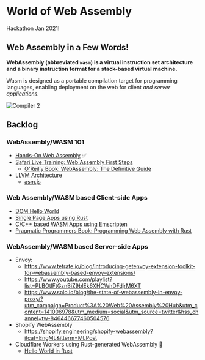 # World of Web Assembly

Hackathon Jan 2021!

## Web Assembly in a Few Words!

**WebAssembly (abbreviated `wasm`) is a virtual instruction set architecture and a binary instruction format for a stack-based virtual machine.**

Wasm is designed as a portable compilation target for programming languages, enabling deployment on the web for client _and server applications._

![Compiler 2](https://us-east-1-anand-files.s3.amazonaws.com/compiler-visual-2.png)

## Backlog

### WebAssembly/WASM 101

- [Hands-On Web Assembly](https://evilmartians.com/chronicles/hands-on-webassembly-try-the-basics) ✅
- [Safari Live Training: Web Assembly First Steps](https://learning.oreilly.com/live-training/courses/webassembly-first-steps/0636920430827/)
  - [O'Reilly Book: WebAssembly: The Definitive Guide](https://learning.oreilly.com/library/view/webassembly-the-definitive/9781492089834/ch01.html#wasm_tdg:introduction)
- [LLVM Architecture](http://www.aosabook.org/en/llvm.html)
  - [asm.js](http://asmjs.org/)

### Web Assembly/WASM based Client-side Apps

- [DOM Hello World](https://rustwasm.github.io/docs/wasm-bindgen/examples/dom.html#cargotoml)
- [Single Page Apps using Rust](http://www.sheshbabu.com/posts/rust-wasm-yew-single-page-application/)
- [C/C++ based WASM Apps using Emscripten](https://emscripten.org/docs/getting_started/Tutorial.html)
- [Pragmatic Programmers Book: Programming Web Assembly with Rust](https://pragprog.com/titles/khrust/programming-webassembly-with-rust/)

### WebAssembly/WASM based Server-side Apps

- Envoy:
  - https://www.tetrate.io/blog/introducing-getenvoy-extension-toolkit-for-webassembly-based-envoy-extensions/
  - https://www.youtube.com/playlist?list=PLBOtlFtGznBiZ9blEk6XHCWnDFdjrM6XT
  - https://www.solo.io/blog/the-state-of-webassembly-in-envoy-proxy/?utm_campaign=Product%3A%20Web%20Assembly%20Hub&utm_content=141006978&utm_medium=social&utm_source=twitter&hss_channel=tw-846446677460504576
- Shopify WebAssembly
  - https://shopify.engineering/shopify-webassembly?itcat=EngML&itterm=MLPost
- Cloudflare Workers using Rust-generated WebAssembly 🚧
  - [Hello World in Rust](https://developers.cloudflare.com/workers/tutorials/hello-world-rust)
